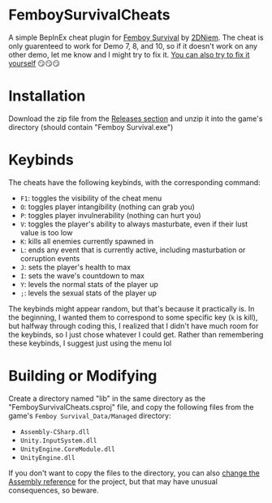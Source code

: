 # FemboySurvivalCheats
 A simple BepInEx cheat plugin for [Femboy Survival](https://niemand2d.itch.io/femboy-survival) by [2DNiem](https://www.patreon.com/2dniem). The cheat is only guarenteed to work for Demo 7, 8, and 10, so if it doesn't work on any other demo, let me know and I might try to fix it. [You can also try to fix it yourself](https://github.com/JMVRy/FemboySurvivalCheats/pulls) 😏😏😏

# Installation
 Download the zip file from the [Releases section](https://github.com/JMVRy/FemboySurvivalCheats/releases) and unzip it into the game's directory (should contain "Femboy Survival.exe")

# Keybinds
 The cheats have the following keybinds, with the corresponding command:
 * `F1`: toggles the visibility of the cheat menu
 * `O`: toggles player intangibility (nothing can grab you)
 * `P`: toggles player invulnerability (nothing can hurt you)
 * `V`: toggles the player's ability to always masturbate, even if their lust value is too low
 * `K`: kills all enemies currently spawned in
 * `L`: ends any event that is currently active, including masturbation or corruption events
 * `J`: sets the player's health to max
 * `I`: sets the wave's countdown to max
 * `Y`: levels the normal stats of the player up
 * `;`: levels the sexual stats of the player up

 The keybinds might appear random, but that's because it practically is. In the beginning, I wanted them to correspond to some specific key (`k` is kill), but halfway through coding this, I realized that I didn't have much room for the keybinds, so I just chose whatever I could get. Rather than remembering these keybinds, I suggest just using the menu lol
 
# Building or Modifying
 Create a directory named "lib" in the same directory as the "FemboySurvivalCheats.csproj" file, and copy the following files from the game's `Femboy Survival_Data/Managed` directory:
 * `Assembly-CSharp.dll`
 * `Unity.InputSystem.dll`
 * `UnityEngine.CoreModule.dll`
 * `UnityEngine.dll`
 
 If you don't want to copy the files to the directory, you can also [change the Assembly reference](https://learn.microsoft.com/en-us/visualstudio/ide/managing-references-in-a-project) for the project, but that may have unusual consequences, so beware. 
